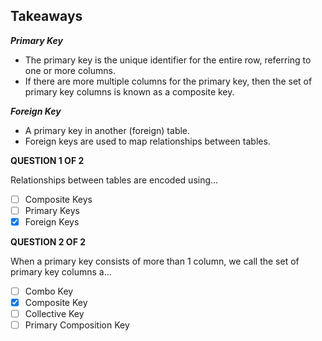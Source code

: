 ## Takeaways ##

***Primary Key***

- The primary key is the unique identifier for the entire row, referring to one or more columns.
- If there are more multiple columns for the primary key, then the set of primary key columns is known as a composite key.

***Foreign Key***

- A primary key in another (foreign) table.
- Foreign keys are used to map relationships between tables.

**QUESTION 1 OF 2**

Relationships between tables are encoded using…

- [ ] Composite Keys
- [ ] Primary Keys
- [x] Foreign Keys

**QUESTION 2 OF 2**

When a primary key consists of more than 1 column, we call the set of primary key columns a…

- [ ] Combo Key
- [x] Composite Key
- [ ] Collective Key
- [ ] Primary Composition Key
